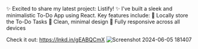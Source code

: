 ✨ Excited to share my latest project: Listify! ✨
I've built a sleek and minimalistic To-Do App using React. Key features include:
📌 Locally store the To-Do Tasks
📌 Clean, minimal design
📌 Fully responsive across all devices

Check it out: https://lnkd.in/gEABQCmX
![Screenshot 2024-06-05 181407](https://github.com/CodeByAnandhu/To-do-App/assets/142931129/2b7f2b60-13d0-44e7-b71c-c4ada664f6cc)

